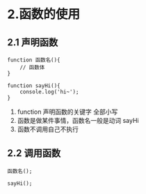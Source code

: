 # 2.函数的使用

## 2.1 声明函数

    function 函数名(){
        // 函数体
    }

    function sayHi(){
        console.log('hi~');
    }

1. function 声明函数的关键字 全部小写
2. 函数是做某件事情，函数名一般是动词 sayHi
3. 函数不调用自己不执行

## 2.2 调用函数

    函数名();

    sayHi();
